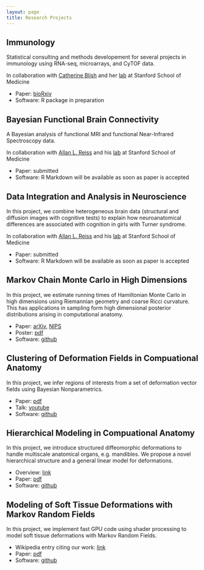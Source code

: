 ```yaml
---
layout: page
title: Research Projects
---
```


## Immunology

Statistical consulting and methods developement for several projects in immunology using RNA-seq, microarrays, and CyTOF data.

In collaboration with [Catherine Blish](https://med.stanford.edu/profiles/catherine-blish) and her [lab](https://sites.stanford.edu/blishlab/) at Stanford School of Medicine

* Paper: [bioRxiv](https://doi.org/10.1101/148528)
* Software: R package in preparation

## Bayesian Functional Brain Connectivity

A Bayesian analysis of functional MRI and functional Near-Infrared Spectroscopy data.

In collaboration with [Allan L. Reiss](https://med.stanford.edu/profiles/allan-reiss) and his [lab](http://cibsr.stanford.edu/) at Stanford School of Medicine

* Paper: submitted
* Software: R Markdown will be available as soon as paper is accepted

## Data Integration and Analysis in Neuroscience

In this project, we combine heterogeneous brain data (structural and diffusion images with cognitive tests) to explain how neuroanatomical differences are associated with cognition in girls with Turner syndrome. 

In collaboration with [Allan L. Reiss](https://med.stanford.edu/profiles/allan-reiss) and his [lab](http://cibsr.stanford.edu/) at Stanford School of Medicine 

* Paper: submitted
* Software: R Markdown will be available as soon as paper is accepted

## Markov Chain Monte Carlo in High Dimensions

In this project, we estimate running times of Hamiltonian Monte Carlo in high dimensions using Riemannian geometry and coarse Ricci curvature. This has applications in sampling form high dimensional posterior distributions arising in computational anatomy. 

* Paper: [arXiv](http://arxiv.org/abs/1407.1114), [NIPS](http://papers.nips.cc/paper/5500-positive-curvature-and-hamiltonian-monte-carlo.pdf)
* Poster: [pdf](https://christofseiler.github.io/NIPS-Poster.pdf)
* Software: [github](https://christofseiler.github.io/BayesianImageRegistration)

## Clustering of Deformation Fields in Compuational Anatomy

In this project, we infer regions of interests from a set of deformation vector fields using Bayesian Nonparametrics.

* Paper: [pdf](https://hal.inria.fr/hal-00847185/document)
* Talk: [youtube](https://www.youtube.com/watch?v=KZO-EaJ6Qrc)
* Software: [github](https://github.com/ChristofSeiler/BayesianNonparametrics.git) 

## Hierarchical Modeling in Compuational Anatomy

In this project, we introduce structured diffeomorphic deformations to handle multiscale anatomical organs, e.g. mandibles. We propose a novel hierarchical structure and a general linear model for deformations.

* Overview: [link](https://christofseiler.github.io/phd)
* Paper: [pdf](http://www.inria.fr/sophia/asclepios/Publications/Christof.Seiler/SeilerPolyaffineTransformationTreesMedIA2012.pdf)
* Software: [github](https://github.com/ChristofSeiler/PolyaffineTransformationTrees.git)

## Modeling of Soft Tissue Deformations with Markov Random Fields

In this project, we implement fast GPU code using shader processing to model soft tissue deformations with Markov Random Fields.

* Wikipedia entry citing our work: [link](https://en.wikipedia.org/wiki/Write-only_memory_(engineering)#cite_ref-7)
* Paper: [pdf](http://link.springer.com/chapter/10.1007%2F978-1-84882-565-9_9)
* Software: [github](https://github.com/ChristofSeiler/SoftTissueDeformations.git)
